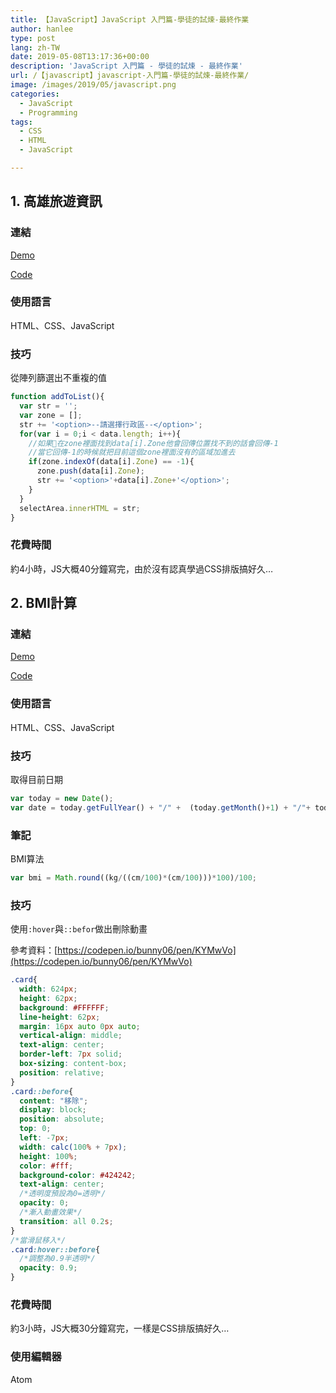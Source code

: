 ```yaml
---
title: 【JavaScript】JavaScript 入門篇-學徒的試煉-最終作業
author: hanlee
type: post
lang: zh-TW
date: 2019-05-08T13:17:36+00:00
description: 'JavaScript 入門篇 - 學徒的試煉 - 最終作業'
url: /【javascript】javascript-入門篇-學徒的試煉-最終作業/
image: /images/2019/05/javascript.png
categories:
  - JavaScript
  - Programming
tags:
  - CSS
  - HTML
  - JavaScript

---
```

## 1. 高雄旅遊資訊

### 連結

[Demo][1]

[Code](https://github.com/hannoeru/kaohsiung-travel-information)

### 使用語言

HTML、CSS、JavaScript

### 技巧

從陣列篩選出不重複的值

```js
function addToList(){
  var str = '';
  var zone = [];
  str += '<option>--請選擇行政區--</option>';
  for(var i = 0;i < data.length; i++){
    //如果在zone裡面找到data[i].Zone他會回傳位置找不到的話會回傳-1
    //當它回傳-1的時候就把目前這個zone裡面沒有的區域加進去
    if(zone.indexOf(data[i].Zone) == -1){
      zone.push(data[i].Zone);
      str += '<option>'+data[i].Zone+'</option>';
    }
  }
  selectArea.innerHTML = str;
}
```

### 花費時間

約4小時，JS大概40分鐘寫完，由於沒有認真學過CSS排版搞好久&#8230;

## 2. BMI計算

### 連結

[Demo](https://hannoeru.github.io/bmi-calculator/)

[Code](https://github.com/hannoeru/bmi-calculator)

### 使用語言

HTML、CSS、JavaScript

### 技巧

取得目前日期

```js
var today = new Date();
var date = today.getFullYear() + "/" +  (today.getMonth()+1) + "/"+ today.getDate();
```

### 筆記

BMI算法

```js
var bmi = Math.round((kg/((cm/100)*(cm/100)))*100)/100;
```

### 技巧

使用`:hover`與`::befor`做出刪除動畫

參考資料：[https://codepen.io/bunny06/pen/KYMwVo](https://codepen.io/bunny06/pen/KYMwVo)

```css
.card{
  width: 624px;
  height: 62px;
  background: #FFFFFF;
  line-height: 62px;
  margin: 16px auto 0px auto;
  vertical-align: middle;
  text-align: center;
  border-left: 7px solid;
  box-sizing: content-box;
  position: relative;
}
.card::before{
  content: "移除";
  display: block;
  position: absolute;
  top: 0;
  left: -7px;
  width: calc(100% + 7px);
  height: 100%;
  color: #fff;
  background-color: #424242;
  text-align: center;
  /*透明度預設為0=透明*/
  opacity: 0;
  /*漸入動畫效果*/
  transition: all 0.2s;
}
/*當滑鼠移入*/
.card:hover::before{
  /*調整為0.9半透明*/
  opacity: 0.9;
}
```

### 花費時間

約3小時，JS大概30分鐘寫完，一樣是CSS排版搞好久&#8230;

### 使用編輯器

Atom

 [1]: https://hannoeru.github.io/kaohsiung-travel-information/
